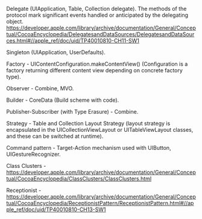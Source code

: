 
Delegate (UIApplication, Table, Collection delegate). The methods of the protocol mark significant events handled or anticipated by the delegating object.
https://developer.apple.com/library/archive/documentation/General/Conceptual/CocoaEncyclopedia/DelegatesandDataSources/DelegatesandDataSources.html#//apple_ref/doc/uid/TP40010810-CH11-SW1

Singleton (UIApplication, UserDefaults).

Factory - UIContentConfiguration.makeContentView() (Configuration is a factory returning different content view depending on concrete factory type).

Observer - Combine, MVO.

Builder - CoreData (Build scheme with code).

Publisher-Subscriber (with Type Erasure) - Combine.

Strategy - Table and Collection Layout Strategy (layout strategy is encapsulated in the UICollectionViewLayout or UITableViewLayout classes, and these can be switched at runtime).

Command pattern - Target-Action mechanism used with UIButton, UIGestureRecognizer.

Class Clusters - https://developer.apple.com/library/archive/documentation/General/Conceptual/CocoaEncyclopedia/ClassClusters/ClassClusters.html

Receptionist - https://developer.apple.com/library/archive/documentation/General/Conceptual/CocoaEncyclopedia/ReceptionistPattern/ReceptionistPattern.html#//apple_ref/doc/uid/TP40010810-CH13-SW1